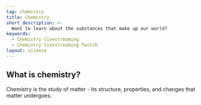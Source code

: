 ```yaml
---
tag: chemistry
title: Chemistry
short_description: >-
  Want to learn about the substances that make up our world?
keywords:
  - Chemistry livestreaming
  - Chemistry livestreaming Twitch
layout: science
---
```

## What is chemistry?

Chemistry is the study of matter - its structure, properties, and changes that matter undergoes.
